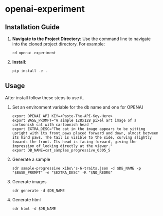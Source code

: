 # openai-experiment

## Installation Guide

1. **Navigate to the Project Directory**: Use the command line to navigate into the cloned project directory. For example:
    ```
    cd openai-experiment
    ```

2. **Install**: 
    ```
    pip install -e .
    ```

## Usage
After install follow these steps to use it.

1. Set an environment variable for the db name and one for OPENAI
    ```
    export OPENAI_API_KEY=<Paste-The-API-Key-Here>
    export BASE_PROMPT="A simple 128x128 pixel art image of a cartoonish cat with cartoonish head "
    export EXTRA_DESC="The cat in the image appears to be sitting upright with its front paws placed forward and down, almost between its hind paws. The tail is visible to the side, curving slightly towards the front. Its head is facing forward, giving the impression of looking directly at the viewer."
    export DB_NAME=cat_samples_progressive_0305_5
    ```
2. Generate a sample
    ```
    sdr sample-progressive xibo\'s-6-traits.json -d $DB_NAME -p "$BASE_PROMPT" -e "$EXTRA_DESC" -R "$NO_REORG"
    ```
3. Generate images
    ```
    sdr generate -d $DB_NAME
    ```
4. Generate html
    ```
    sdr html -d $DB_NAME
    ```
